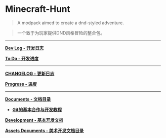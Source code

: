 # Minecraft-Hunt

> A modpack aimed to create a dnd-styled adventure.

> 一个致于为玩家提供DND风格冒险的整合包。

---
[**Dev Log - 开发日志**](https://github.com/M1hono/Minecraft-Hunt/blob/main/kubejs/documents/development/Dev/DevDocuments.md)

[**To Do - 开发进度**](https://github.com/M1hono/Minecraft-Hunt/blob/main/kubejs/documents/development/Dev/CHANGELOG.md)

---
[**CHANGELOG - 更新日志**](https://github.com/M1hono/Minecraft-Hunt/blob/main/kubejs/documents/development/Dev/ReleaseChangeLog.md)

[**Progress - 进度**](https://github.com/M1hono/Minecraft-Hunt/blob/main/kubejs/documents/development/Dev/Progress.md)

---
[**Documents - 文档目录**](https://github.com/M1hono/Minecraft-Hunt/tree/main/kubejs/documents)

- [**Git的基本合作与开发教程**](https://github.com/M1hono/Minecraft-Hunt/tree/main/kubejs/documents/development/basic.md)

[**Development - 基本开发文档**](https://github.com/M1hono/Minecraft-Hunt/tree/main/kubejs/documents/development/README.md)

[**Assets Documents - 美术开发文档目录**](https://github.com/M1hono/Minecraft-Hunt/tree/main/kubejs/documents/assets)
